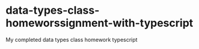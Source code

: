 # data-types-class-homeworssignment-with-typescript
My completed data types class homework typescript
